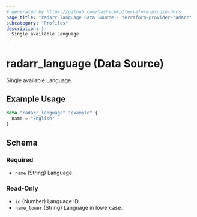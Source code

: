```yaml
---
# generated by https://github.com/hashicorp/terraform-plugin-docs
page_title: "radarr_language Data Source - terraform-provider-radarr"
subcategory: "Profiles"
description: |-
  Single available Language.
---
```


# radarr_language (Data Source)

<!-- subcategory:Profiles -->Single available Language.

## Example Usage

```terraform
data "radarr_language" "example" {
  name = "English"
}
```

<!-- schema generated by tfplugindocs -->
## Schema

### Required

- `name` (String) Language.

### Read-Only

- `id` (Number) Language ID.
- `name_lower` (String) Language in lowercase.


